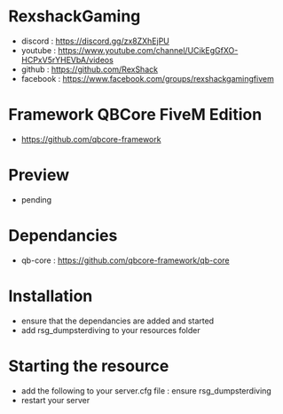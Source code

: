 # RexshackGaming
- discord : https://discord.gg/zx8ZXhEjPU
- youtube : https://www.youtube.com/channel/UCikEgGfXO-HCPxV5rYHEVbA/videos
- github : https://github.com/RexShack
- facebook : https://www.facebook.com/groups/rexshackgamingfivem

# Framework QBCore FiveM Edition
- https://github.com/qbcore-framework

# Preview
- pending

# Dependancies
- qb-core : https://github.com/qbcore-framework/qb-core

# Installation
- ensure that the dependancies are added and started
- add rsg_dumpsterdiving to your resources folder

# Starting the resource
- add the following to your server.cfg file : ensure rsg_dumpsterdiving
- restart your server